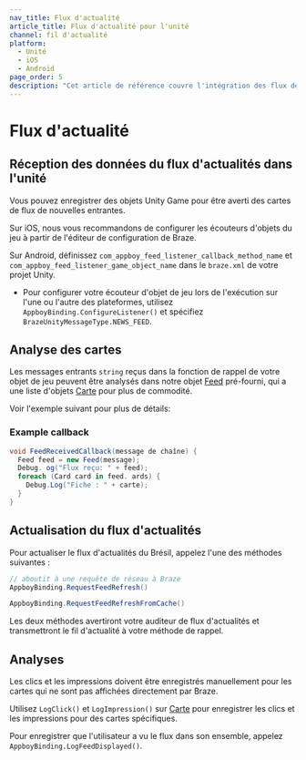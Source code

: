 ```yaml
---
nav_title: Flux d'actualité
article_title: Flux d'actualité pour l'unité
channel: fil d'actualité
platform:
  - Unité
  - iOS
  - Android
page_order: 5
description: "Cet article de référence couvre l'intégration des flux de nouvelles pour la plate-forme Unity."
---
```


# Flux d'actualité

## Réception des données du flux d'actualités dans l'unité

Vous pouvez enregistrer des objets Unity Game pour être averti des cartes de flux de nouvelles entrantes.

Sur iOS, nous vous recommandons de configurer les écouteurs d'objets du jeu à partir de l'éditeur de configuration de Braze.

Sur Android, définissez `com_appboy_feed_listener_callback_method_name` et `com_appboy_feed_listener_game_object_name` dans le `braze.xml` de votre projet Unity.

- Pour configurer votre écouteur d'objet de jeu lors de l'exécution sur l'une ou l'autre des plateformes, utilisez `AppboyBinding.ConfigureListener()` et spécifiez `BrazeUnityMessageType.NEWS_FEED`.

## Analyse des cartes

Les messages entrants `string` reçus dans la fonction de rappel de votre objet de jeu peuvent être analysés dans notre objet [Feed][11] pré-fourni, qui a une liste d'objets [Carte][12] pour plus de commodité.

Voir l'exemple suivant pour plus de détails:

### Example callback

```csharp
void FeedReceivedCallback(message de chaîne) {
  Feed feed = new Feed(message);
  Debug. og("Flux reçu: " + feed);
  foreach (Card card in feed. ards) {
    Debug.Log("Fiche : " + carte);
  }
}
```

## Actualisation du flux d'actualités

Pour actualiser le flux d'actualités du Brésil, appelez l'une des méthodes suivantes :

```csharp
// aboutit à une requête de réseau à Braze
AppboyBinding.RequestFeedRefresh()

AppboyBinding.RequestFeedRefreshFromCache()
```

Les deux méthodes avertiront votre auditeur de flux d'actualités et transmettront le fil d'actualité à votre méthode de rappel.

## Analyses

Les clics et les impressions doivent être enregistrés manuellement pour les cartes qui ne sont pas affichées directement par Braze.

Utilisez `LogClick()` et `LogImpression()` sur [Carte][12] pour enregistrer les clics et les impressions pour des cartes spécifiques.

Pour enregistrer que l'utilisateur a vu le flux dans son ensemble, appelez `AppboyBinding.LogFeedDisplayed()`.

[11]: https://github.com/Appboy/appboy-unity-sdk/blob/master/Assets/Plugins/Appboy/models/Feed.cs
[12]: https://github.com/Appboy/appboy-unity-sdk/blob/master/Assets/Plugins/Appboy/models/Cards/Card.cs

